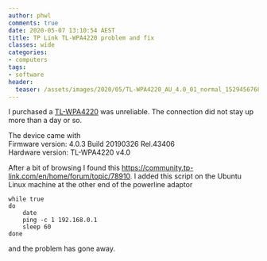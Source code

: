 ```yaml
---
author: phwl
comments: true
date: 2020-05-07 13:10:54 AEST
title: TP Link TL-WPA4220 problem and fix
classes: wide
categories:
- computers
tags:
- software
header:
  teaser: /assets/images/2020/05/TL-WPA4220_AU_4.0_01_normal_1529456768328k.jpg
---
```


I purchased a
[TL-WPA4220](https://www.tp-link.com/au/home-networking/powerline/tl-wpa4220/)
was unreliable. The connection did not stay up more than a day or so.

<!-- more -->

The device came with
<br>
Firmware version: 4.0.3 Build 20190326 Rel.43406 
<br>
Hardware version: TL-WPA4220 v4.0

After a bit of browsing I found this <https://community.tp-link.com/en/home/forum/topic/78910>. I added
this script on the Ubuntu Linux machine at the other end of the powerline adaptor

```
while true
do
	date
	ping -c 1 192.168.0.1
	sleep 60
done
```
and the problem has gone away.

